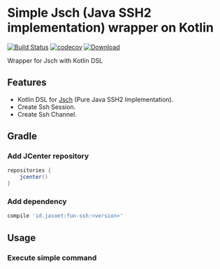 # Simple Jsch (Java SSH2 implementation) wrapper on Kotlin

[![Build Status](https://travis-ci.org/jasoet/fun-ssh.svg?branch=master)](https://travis-ci.org/jasoet/fun-ssh)
[![codecov](https://codecov.io/gh/jasoet/fun-ssh/branch/master/graph/badge.svg)](https://codecov.io/gh/jasoet/fun-ssh)
[![Download](https://api.bintray.com/packages/jasoet/fun/fun-ssh/images/download.svg)](https://bintray.com/jasoet/fun/fun-ssh/_latestVersion)

Wrapper for Jsch with Kotlin DSL 

## Features
- Kotlin DSL for [Jsch](http://www.jcraft.com/jsch/) (Pure Java SSH2 Implementation).
- Create Ssh Session.
- Create Ssh Channel.

## Gradle

### Add JCenter repository
```groovy
repositories {
    jcenter()
}
```

### Add dependency 
```groovy
compile 'id.jasoet:fun-ssh:<version>'
```

## Usage
### Execute simple command
